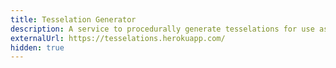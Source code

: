 ```yaml
---
title: Tesselation Generator
description: A service to procedurally generate tesselations for use as CSS background images or SVG images. Built with Express.
externalUrl: https://tesselations.herokuapp.com/
hidden: true
---
```

